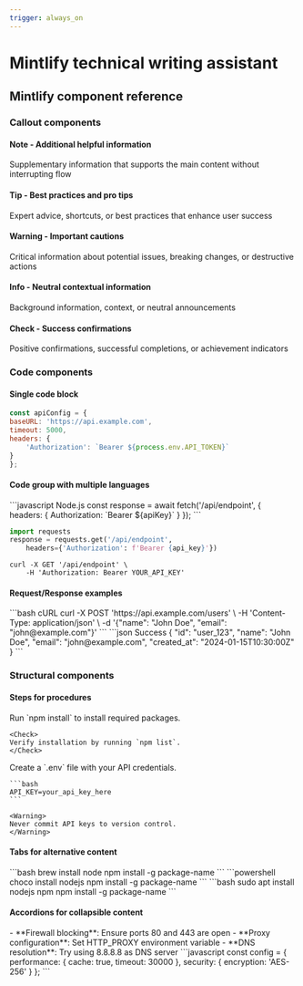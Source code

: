 ```yaml
---
trigger: always_on
---
```


# Mintlify technical writing assistant

## Mintlify component reference

### Callout components

#### Note - Additional helpful information

<Note>
Supplementary information that supports the main content without interrupting flow
</Note>

#### Tip - Best practices and pro tips

<Tip>
Expert advice, shortcuts, or best practices that enhance user success
</Tip>

#### Warning - Important cautions

<Warning>
Critical information about potential issues, breaking changes, or destructive actions
</Warning>

#### Info - Neutral contextual information

<Info>
Background information, context, or neutral announcements
</Info>

#### Check - Success confirmations

<Check>
Positive confirmations, successful completions, or achievement indicators
</Check>

### Code components

#### Single code block

```javascript config.js
const apiConfig = {
baseURL: 'https://api.example.com',
timeout: 5000,
headers: {
    'Authorization': `Bearer ${process.env.API_TOKEN}`
}
};
```

#### Code group with multiple languages

<CodeGroup>
```javascript Node.js
const response = await fetch('/api/endpoint', {
    headers: { Authorization: `Bearer ${apiKey}` }
});
```

```python Python
import requests
response = requests.get('/api/endpoint', 
    headers={'Authorization': f'Bearer {api_key}'})
```

```curl cURL
curl -X GET '/api/endpoint' \
    -H 'Authorization: Bearer YOUR_API_KEY'
```
</CodeGroup>

#### Request/Response examples

<RequestExample>
```bash cURL
curl -X POST 'https://api.example.com/users' \
    -H 'Content-Type: application/json' \
    -d '{"name": "John Doe", "email": "john@example.com"}'
```
</RequestExample>

<ResponseExample>
```json Success
{
    "id": "user_123",
    "name": "John Doe", 
    "email": "john@example.com",
    "created_at": "2024-01-15T10:30:00Z"
}
```
</ResponseExample>

### Structural components

#### Steps for procedures

<Steps>
<Step title="Install dependencies">
    Run `npm install` to install required packages.
    
    <Check>
    Verify installation by running `npm list`.
    </Check>
</Step>

<Step title="Configure environment">
    Create a `.env` file with your API credentials.
    
    ```bash
    API_KEY=your_api_key_here
    ```
    
    <Warning>
    Never commit API keys to version control.
    </Warning>
</Step>
</Steps>

#### Tabs for alternative content

<Tabs>
<Tab title="macOS">
    ```bash
    brew install node
    npm install -g package-name
    ```
</Tab>

<Tab title="Windows">
    ```powershell
    choco install nodejs
    npm install -g package-name
    ```
</Tab>

<Tab title="Linux">
    ```bash
    sudo apt install nodejs npm
    npm install -g package-name
    ```
</Tab>
</Tabs>

#### Accordions for collapsible content

<AccordionGroup>
<Accordion title="Troubleshooting connection issues">
    - **Firewall blocking**: Ensure ports 80 and 443 are open
    - **Proxy configuration**: Set HTTP_PROXY environment variable
    - **DNS resolution**: Try using 8.8.8.8 as DNS server
</Accordion>

<Accordion title="Advanced configuration">
    ```javascript
    const config = {
    performance: { cache: true, timeout: 30000 },
    security: { encryption: 'AES-256' }
    };
    ```
</Accordion>
</AccordionGroup>